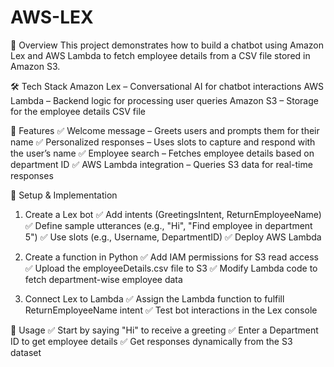 # AWS-LEX

🚀 Overview
This project demonstrates how to build a chatbot using Amazon Lex and AWS Lambda to fetch employee details from a CSV file stored in Amazon S3.

🛠️ Tech Stack
Amazon Lex – Conversational AI for chatbot interactions
AWS Lambda – Backend logic for processing user queries
Amazon S3 – Storage for the employee details CSV file

🎯 Features
✅ Welcome message – Greets users and prompts them for their name
✅ Personalized responses – Uses slots to capture and respond with the user’s name
✅ Employee search – Fetches employee details based on department ID
✅ AWS Lambda integration – Queries S3 data for real-time responses

🔧 Setup & Implementation
1) Create a Lex bot
   ✅ Add intents (GreetingsIntent, ReturnEmployeeName)
   ✅ Define sample utterances (e.g., "Hi", "Find employee in department 5")
   ✅ Use slots (e.g., Username, DepartmentID)
   ✅ Deploy AWS Lambda

2) Create a function in Python
   ✅ Add IAM permissions for S3 read access
   ✅ Upload the employeeDetails.csv file to S3
   ✅ Modify Lambda code to fetch department-wise employee data

3) Connect Lex to Lambda
   ✅ Assign the Lambda function to fulfill ReturnEmployeeName intent
   ✅ Test bot interactions in the Lex console

📌 Usage
 ✅ Start by saying "Hi" to receive a greeting
 ✅ Enter a Department ID to get employee details
 ✅ Get responses dynamically from the S3 dataset
